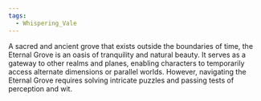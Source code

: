 ```yaml
---
tags:
  - Whispering_Vale
---
```

A sacred and ancient grove that exists outside the boundaries of time, the Eternal Grove is an oasis of tranquility and natural beauty. It serves as a gateway to other realms and planes, enabling characters to temporarily access alternate dimensions or parallel worlds. However, navigating the Eternal Grove requires solving intricate puzzles and passing tests of perception and wit.